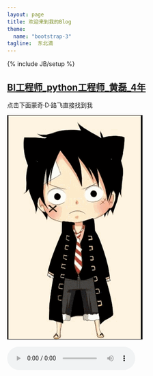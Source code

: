 ```yaml
---
layout: page
title: 欢迎来到我的Blog
theme:
  name: "bootstrap-3"
tagline:  东北滴 
---
```

{% include JB/setup %}


## [BI工程师_python工程师_黄磊_4年](https://github.com/halleytl/halleytl.github.io/raw/master/resume/BI%E5%B7%A5%E7%A8%8B%E5%B8%88_python%E5%B7%A5%E7%A8%8B%E5%B8%88_%E9%BB%84%E7%A3%8A_4%E5%B9%B4.pdf)

点击下面蒙奇·D·路飞直接找到我

[![点击这里找到我](https://github.com/halleytl/halleytl.github.io/raw/master/qq.gif)](http://wpa.qq.com/msgrd?V=3&uin=406384832&Site=我的blog&Menu=yes)

<audio controls="controls" height="100" width="100" autoplay>
    <source src="blog.mp3" type="audio/mp3" />
    <embed height="100" width="100" src="blog.mp3" />
</audio>



